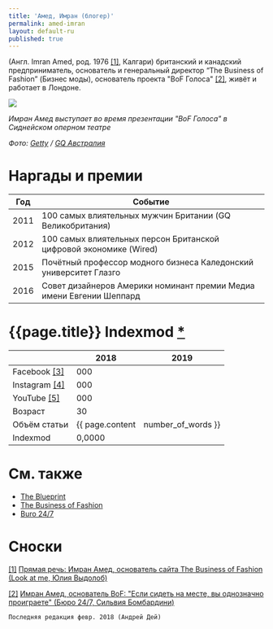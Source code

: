```yaml
---
title: 'Амед, Имран (блогер)'
permalink: amed-imran
layout: default-ru
published: true
---
```


(Англ. Imran Amed, род. 1976 <span id="a1">[\[1\]](#f1)</span>, Калгари)  британский и канадский предприниматель, основатель и генеральный директор “The Business of Fashion” (Бизнес моды), основатель проекта "BoF Голоса" <span id="a2">[\[2\]](#f2)</span>, живёт и работает в Лондоне.

![](http://style.gq.com.au/media/file_uploads/2/6/7/0/26713-1.jpg)

*Имран Амед выступает во время презентации "BoF Голоса" в Сиднейском оперном театре*

*Фото: [Getty](getty) / [GQ Австралия](gq)*

# Наргады и премии

|Год|Событие|
|----|----|
|2011|100 самых влиятельных мужчин Британии (GQ Великобритания)|
|2012| 100 самых влиятельных персон  Британской цифровой экономике (Wired)|
|2015|Почётный профессор модного бизнеса Каледонский университет Глазго|
|2016|Совет дизайнеров Америки номинант премии Медиа имени Евгении Шеппард|

# {{page.title}} Indexmod [*](indexmod)

||2018|2019|
|-|-|-|
|Facebook <span id="a3">[\[3\]](#f3)</span>|000||
|Instagram <span id="a4">[\[4\]](#f4)</span>|000||
|YouTube <span id="a5">[\[5\]](#f5)</span>|000||
|Возраст|30||
|Объём статьи|{{ page.content | number_of_words }}||
|Indexmod|0,0000||

# Cм. также

- [The Blueprint](blueprint-the)
- [The Business of Fashion](business-of-fashion-the)
- [Buro 24/7](buro-24-7)

# Сноски

[[1]](#a1) <span id="f1"></span> [Прямая речь: Имран Амед, основатель сайта The Business of Fashion (Look at me, Юлия Выдолоб)](http://www.lookatme.ru/mag/archive/industry-interview/118417-imran-amed)

[[2]](#a2) <span id="f2"></span> [Имран Амед, основатель BoF: "Если сидеть на месте, вы однозначно проиграете" (Бюро 24/7, Сильвия Бомбардини)](https://www.buro247.ru/fashion/interview/imran-amed.html)

`Последняя редакция февр. 2018 (Андрей Дей)`
